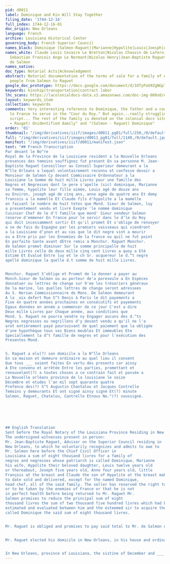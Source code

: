 ```yaml
---
pid: d0011
label: Dominique and Kin Will Stay Together
filing_date: '1744-12-16'
full_index: 1744-12-16-01
doc_origin: New Orleans
language: French
archive: Louisiana Historical Center
governing_body: French Superior Council
names_black: Dominique (Salmon-Raguet)|Marianne|Hypolite|Louis|Joesph|Anne|François
names_white: Claude Louis Cesaire Le Bretton|Nicolas Chauvin de Laferniere (père);
  Sebastian Francois Ange Le Normant|Nicolas Henry|Jean-Baptiste Raguet|Edme-Gatien
  de Salmon
names_native:
doc_type: Notarial Acts|Acknowledgment
abstract: Notorial documentation of the terms of sale for a family of eight enslaved
  people from Salmon to Raguet
google_doc_prototype: https://docs.google.com/document/d/1OTyPaU9ZgNGpT-9Oeq8eFiMSb54H-wHpa0U-IYV4q08/edit?usp=share_link
keywords: kinship|transportation|contract labor
lhc_scans: https://lacolonialdocs-data.s3.amazonaws.com/doc-img-800x0/doc-img-145519.jpg
layout: keywords_item
collection: keywords
comments: Very interesting reference to Dominique, the father and a cook, being sent
  to France to serve in the "Cour du Roy." But again...really struggling with the
  script... The rest of the family is denoted on the colonial docs site as "(Salmon
  - Rauget) Unidentified damily" and "(Salmon - Raguet) Dominique"
order: '01'
thumbnail: "/img/derivatives/iiif/images/d0011_pg01/full/250,/0/default.jpg"
full: "/img/derivatives/iiif/images/d0011_pg01/full/1140,/0/default.jpg"
manifest: "/img/derivatives/iiif/d0011/manifest.json"
text: "## French Transcription
Par devant le No^re
Royal de la Province de la Louisiane resident a la Nouvelle Orleans
presences des temoins souffignez fut present En sa personne M. Jean-
Baptiste Raguet Conseilleur au Conseil Superieur demeurant a la
N^lle Orleans a lequel volontairement reconnu et confesse devoir a
Monsieur de Salmon Cy devant Commissaire Ordonnateur a la
Louisiane la Somme de huit mille Livres pour une famille des
Negres et Negresses dont le pere s'apelle (sic) dominique, Marianne
sa femme, hypolite leur fille aimée, Louis agé de douze ans
ou Environ, joseph agé de cinq ans, anne agée de quatre ans Et demy
francois a la mamelle Et Claude fils d'hypolite a la mamelle
en faisant le nombre de huit tetes que Mond. Sieur de Salmon, luy
a presentement vendu et livré Exepte 'le nommé dominique
Cusinier Chef de le d't famille que mond' Sieur vendeur Salmon
reserve d'emmener En france pour le servir dans le d’le du Roy
qui doit incessamment sortir Et qu'il promet Et s'oblige de renvoyer
a se de fais du Espagne par les premiers vaisseaus qui viendront
a la Louisiane d’ynon et au cas que le dit negre vint a mourir
ou a Etre pris par les Ennemies de la france ou quil ne fut point
En parfaite Sante avant dEtre remis a Monchsr. Raguet Monchsr.
de Salmon promet diminuer Sur la somme principalle de huit
mille Livres celle de deux mille cinq cent Livres a quoy a Eté
Estimé Et Evalué Entre luy et le ch Sr. acquereur le d.^t negre
apellé dominique la quelle d.t somme de huit mille Livres.


Monchsr. Raguet S’oblige et Promet de la donner a payer au
Monch.Sieur de Salmon ou au porteur de'a poreseule a En Espèces
donnatuer ou lettres de change sur 9'ee les trésoriers généraux
De la marine, les quelles lettres de change seront adressees
Au S. Hersan Commissionnaire de Mons. De Salmon demeurant
A la _oix defert Rue S^t Denis à Paris le dit payements a
Fixe en quatre années prochaines en consécutifs et payements
Egaux données en année a commencer de ce jour C'est a dire
Deux mille Livres par Chaque année, aux conditions que
Mond. S. Raguet ne pourra vendre ny Engager aucuns des d.^ts
Negres negresses ou negrillons d'y devant vendu a qu'il ne l'a 
arot entièrement payé poursuivant de quel paiement que la obligée
d'une hypothèque tous ses Biens meubles Et immeubles Ete
Speciallement la d^t famille de negres et pour l'exécution des
Presentes Mond. 


S. Raguet a elu(?) son domicile a la N^lle Orleans
En sa maison et demeure ordinaire au quel lieu il consent
Que tous ___ soient faites En vertu des presents car ainsy
A Ete convenu et arrêtée Entre les parties, promettant et
renouvelant(?) a toutes choses a ce contrain fait et passée a
La Nouvelle orléans province de la louisiane le seize
Décembre et etudes l'an mil sept quarante quatre
Prefence des(?) S^t Augustin Chantalou et Jacques Contrelle
Temoins y demeurants Et ont signé ainsy signé Et(?) minute
Salmon, Raguet, Chatelou, Cantrelle Etnous No.^(?) soussigné.






## English Translation
Sent before the Royal Notary of the Louisiana Province Residing in New Orleans.
The undersigned witnesses present in person:
Mr. Jean-Baptiste Raguet, Advisor on the Superior Council residing in
New Orleans, to which he voluntarily recognizes and admits to owe to
Mr. Salmon here before the Chief Civil Officer in
Louisiana a sum of eight thousand livres for a family of
negros and negresses whose patriarch is called Dominique, Marianne
his wife, Hypolite their beloved daughter, Louis twelve years old
or thereabout, Joseph five years old, Anne four years old, little
François at the breast and Claude the son of Hypolite at the breast making a headcount of eight total. Mr. de Salmon has
to date sold and delivered, except for the named Dominique,
head chef, all of the said family. The seller has reserved the right to bring him to France to serve at the residence of the King, that he is leaving soon and promises and is obligated to send him [Dominique] from Spain without cost on one of the first ships to come to Louisiana if not and if the said negro is to die
or to be taken by the enemies of France or that he is not
in perfect health before being returned to Mr. Raguet Mr.
Salmon promises to reduce the principal sum of eight
thousand livres the sum of two thousand five hundred livres which had been
estimated and evaluated between him and the esteemed sir to acquire the said Black man
called Dominique the said sum of eight thousand livres.


Mr. Raguet is obliged and promises to pay said total to Mr. de Salmon or the bearer of this [order] only in cash or by promissory note contracted with the General Treasurers of the Navy, in which case the promissory note will be addressed to Mr. Hersan Commissioner of the [Paris] Mint. Mr. de Salmon living at St. Denis Street in Paris, the said fixed payments are to be made in the next four years as equal and consecutive payments given annually starting this day, which is to say two thousand livres each year, under the conditions that have been said. Mr. Raguet will not be able either to sell or to indenture any of the said negros, negresses, and negro children before he has paid in full or be sued for what payment is obligated by mortgage upon all of his movable property, especially the said family of negros, for the execution of the present contract and any consequences arising thereof.


Mr. Raguet elected his domicile in New Orleans, in his house and ordinary home in which place he consents that all ___ in the virtue of those present because this way


In New Orleans, province of Louisiana, the sistine of December and ___ the yeah seventeen hundred forty-four in the presence of __ Augustin Chantalou and Jacques Contrelle witnesses (and?) residing (?) and who signed"
---
```

